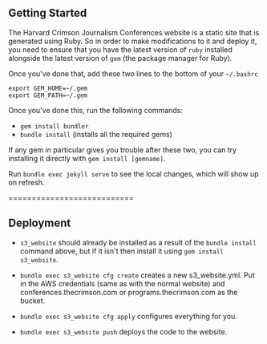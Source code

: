 ## Getting Started

The Harvard Crimson Journalism Conferences website is a static site that is generated using Ruby. So in order to make modifications to it and deploy it, you need to ensure that you have the latest version of `ruby` installed alongside the latest version of `gem` (the package manager for Ruby).

Once you've done that, add these two lines to the bottom of your `~/.bashrc`
```
export GEM_HOME=~/.gem
export GEM_PATH=~/.gem
```

Once you've done this, run the following commands:
* `gem install bundler`
* `bundle install` (installs all the required gems)

If any gem in particular gives you trouble after these two, you can try installing it directly with `gem install [gemname]`.

Run `bundle exec jekyll serve` to see the local changes, which will show up on refresh.

===========================

## Deployment

* `s3_website` should already be installed as a result of the `bundle install` command above, but if it isn't then install it using ``gem install s3_website``.

* `bundle exec s3_website cfg create` creates a new s3_website.yml. Put in the AWS credentials (same as with the normal website) and conferences.thecrimson.com or programs.thecrimson.com as the bucket.

* `bundle exec s3_website cfg apply` configures everything for you.

* `bundle exec s3_website push` deploys the code to the website.
